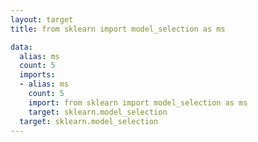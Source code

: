 ```yaml
---
layout: target
title: from sklearn import model_selection as ms

data:
  alias: ms
  count: 5
  imports:
  - alias: ms
    count: 5
    import: from sklearn import model_selection as ms
    target: sklearn.model_selection
  target: sklearn.model_selection
---
```


